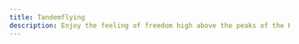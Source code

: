 ```yaml
---
title: Tandemflying
description: Enjoy the feeling of freedom high above the peaks of the Kitzbühel Alps with a view of the main Alpine ridge and the Wilder Kaiser on a tandem flight with one of our top tandem pilots! Whether in winter or summer, the Fly Tirol flight school shows you the Alpine panorama from a bird's eye view.
---
```

